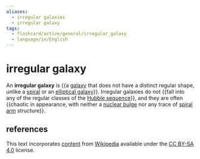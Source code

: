 ```yaml
---
aliases:
  - irregular galaxies
  - irregular galaxy
tags:
  - flashcard/active/general/irregular_galaxy
  - language/in/English
---
```


# irregular galaxy

An __irregular galaxy__ is {{a [galaxy](galaxy.md) that does not have a distinct regular shape, unlike a [spiral](spiral%20galaxy.md) or an [elliptical galaxy](elliptical%20galaxy.md)}}. Irregular galaxies do not {{fall into any of the regular classes of the [Hubble sequence](Hubble%20sequence.md)}}, and they are often {{chaotic in appearance, with neither a [nuclear bulge](galactic%20bulge.md) nor any trace of [spiral arm](spiral%20arm.md) structure}}. <!--SR:!2025-08-05,283,330!2025-09-04,304,330!2025-05-06,194,310-->

## references

This text incorporates [content](https://en.wikipedia.org/wiki/irregular_galaxy) from [Wikipedia](Wikipedia.md) available under the [CC BY-SA 4.0](https://creativecommons.org/licenses/by-sa/4.0/) license.
